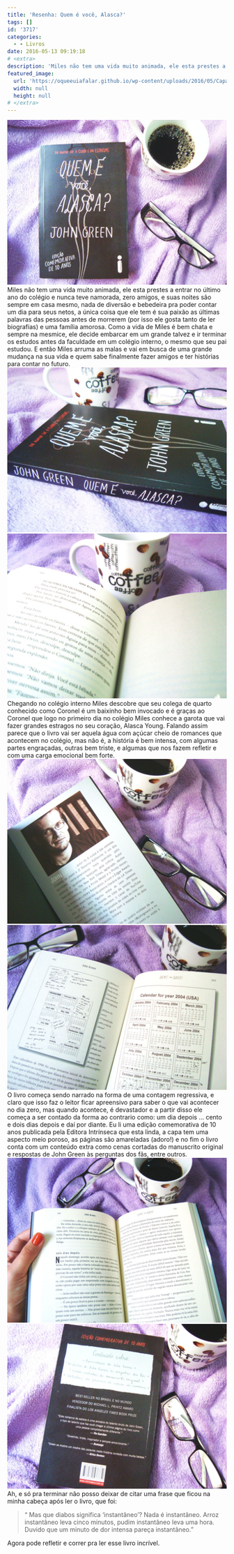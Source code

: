 ```yaml
---
title: 'Resenha: Quem é você, Alasca?'
tags: []
id: '3717'
categories:
  - - Livros
date: 2016-05-13 09:19:18
# <extra>
description: 'Miles não tem uma vida muito animada, ele esta prestes a entrar no último ano do colégio e nunca teve namorada, zero amigos, e suas noites são sempre em casa mesmo, nada de diversão e bebedeira pra poder contar um dia para seus netos, a única coisa que ele tem é sua paixão as últimas palavras das pessoas antes de morrerem (por isso ele gosta tanto de ler biografias) e uma família amorosa. Como a vida de Miles é bem chata e sempre na mesmice, ele decide embarcar em um grande talvez e ir terminar os estudos antes da faculdade em um colégio interno, o mesmo que seu pai estudou. E então Miles arruma as malas e vai em busca de uma grande mudança na sua vida e quem sabe finalmente fazer amigos e ter histórias para contar no futuro. &hellip;'
featured_image: 
  url: 'https://oqueeuiafalar.github.io/wp-content/uploads/2016/05/Capa-do-livro-Quem-é-você-Alasca-1024x768.jpg'
  width: null
  height: null
# </extra>
---
```


[![quem é você alasca ](/wp-content/uploads/2016/05/Capa-do-livro-Quem-é-você-Alasca-1024x768.jpg)](/wp-content/uploads/2016/05/Capa-do-livro-Quem-é-você-Alasca.jpg) Miles não tem uma vida muito animada, ele esta prestes a entrar no último ano do colégio e nunca teve namorada, zero amigos, e suas noites são sempre em casa mesmo, nada de diversão e bebedeira pra poder contar um dia para seus netos, a única coisa que ele tem é sua paixão as últimas palavras das pessoas antes de morrerem (por isso ele gosta tanto de ler biografias) e uma família amorosa. Como a vida de Miles é bem chata e sempre na mesmice, ele decide embarcar em um grande talvez e ir terminar os estudos antes da faculdade em um colégio interno, o mesmo que seu pai estudou. E então Miles arruma as malas e vai em busca de uma grande mudança na sua vida e quem sabe finalmente fazer amigos e ter histórias para contar no futuro. [![resumo - quem é você, Alasca?](/wp-content/uploads/2016/05/lombada-do-livro-quem-é-você-alasca-1024x768.jpg)](/wp-content/uploads/2016/05/lombada-do-livro-quem-é-você-alasca.jpg) [![resenha do livro - quem é você, Alasca?](/wp-content/uploads/2016/05/resumo-Quem-é-você-Alasca-1024x768.jpg)](/wp-content/uploads/2016/05/resumo-Quem-é-você-Alasca.jpg) Chegando no colégio interno Miles descobre que seu colega de quarto conhecido como Coronel é um baixinho bem invocado e é graças ao Coronel que logo no primeiro dia no colégio Miles conhece a garota que vai fazer grandes estragos no seu coração, Alasca Young. Falando assim parece que o livro vai ser aquela água com açúcar cheio de romances que acontecem no colégio, mas não é, a história é bem intensa, com algumas partes engraçadas, outras bem triste, e algumas que nos fazem refletir e com uma carga emocional bem forte. [![John Green - quem é você Alasca?](/wp-content/uploads/2016/05/John-Green-livro-quem-é-você-Alasca-1024x768.jpg)](/wp-content/uploads/2016/05/John-Green-livro-quem-é-você-Alasca.jpg) [![ Quem é você, Alasca? - Resenha ](/wp-content/uploads/2016/05/páginas-do-livro-quem-é-você-Alasca-1024x768.jpg)](/wp-content/uploads/2016/05/páginas-do-livro-quem-é-você-Alasca.jpg) O livro começa sendo narrado na forma de uma contagem regressiva, e claro que isso faz o leitor ficar apreensivo para saber o que vai acontecer no dia zero, mas quando acontece, é devastador e a partir disso ele começa a ser contado da forma ao contrario como: um dia depois ... cento e dois dias depois e daí por diante. Eu li uma edição comemorativa de 10 anos publicada pela Editora Intrínseca que esta linda, a capa tem uma aspecto meio poroso, as páginas são amareladas (adoro!) e no fim o livro conta com um conteúdo extra como cenas cortadas do manuscrito original e respostas de John Green às perguntas dos fãs, entre outros. [![resumo - quem é você alasca ](/wp-content/uploads/2016/05/Livro-quem-é-você-Alasca-1024x768.jpg)](/wp-content/uploads/2016/05/Livro-quem-é-você-Alasca.jpg) [![resenha do livro - quem é você alasca?](/wp-content/uploads/2016/05/contra-capa-livro-quem-é-você-alasca-1024x768.jpg)](/wp-content/uploads/2016/05/contra-capa-livro-quem-é-você-alasca.jpg) Ah, e só pra terminar não posso deixar de citar uma frase que ficou na minha cabeça após ler o livro, que foi:

> “ Mas que diabos significa ‘instantâneo’? Nada é instantâneo. Arroz instantâneo leva cinco minutos, pudim instantâneo leva uma hora. Duvido que um minuto de dor intensa pareça instantâneo.”

Agora pode refletir e correr pra ler esse livro incrível.
